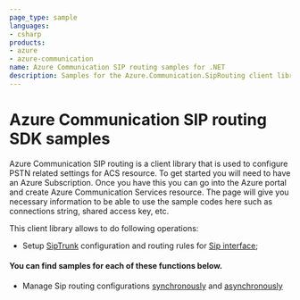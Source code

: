 ```yaml
---
page_type: sample
languages:
- csharp
products:
- azure
- azure-communication
name: Azure Communication SIP routing samples for .NET
description: Samples for the Azure.Communication.SipRouting client library
---
```


# Azure Communication SIP routing SDK samples

Azure Communication SIP routing is a client library that is used to configure PSTN related settings for ACS resource.
To get started you will need to have an Azure Subscription. Once you have this you can go into the Azure portal and create Azure Communication Services resource. The page will give you necessary information to be able to use the sample codes here such as connections string, shared access key, etc.

This client library allows to do following operations:
 - Setup [SipTrunk][telephony] configuration and routing rules for [Sip interface][sip];

 #### You can find samples for each of these functions below.
 - Manage Sip routing configurations [synchronously][sample_callingconfiguration] and [asynchronously][sample_callingconfiguration_async]

<!-- LINKS -->
[sample_callingconfiguration]: https://github.com/Azure/azure-sdk-for-net-pr/blob/feature/communication-calling_config/sdk/communication/Azure.Communication.SipRouting/samples/Sample1_ManageSipTrunkConfiguration.md
[sample_callingconfiguration_async]: https://github.com/Azure/azure-sdk-for-net-pr/blob/feature/communication-calling_config/sdk/communication/Azure.Communication.SipRouting/samples/Sample1_ManageSipTrunkConfigurationAsync.md
[telephony]: https://docs.microsoft.com/azure/communication-services/concepts/telephony-sms/telephony-concept
[sip]: https://docs.microsoft.com/azure/communication-services/concepts/telephony-sms/sip-interface-infrastructure
